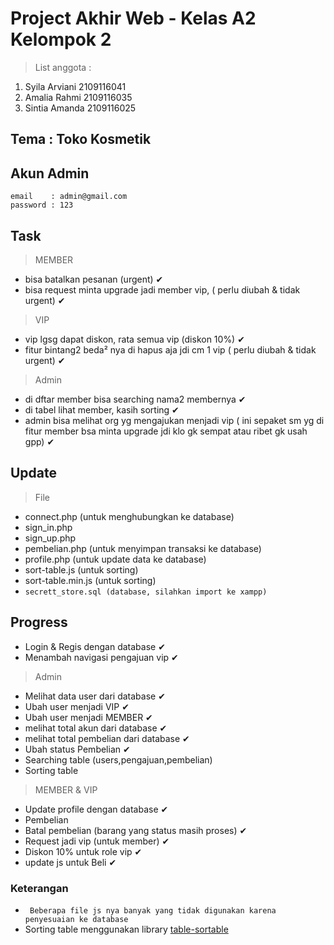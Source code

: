 # Project Akhir Web - Kelas A2 Kelompok 2

> List anggota : 
1. Syila Arviani 2109116041
2. Amalia Rahmi 2109116035
3. Sintia Amanda 2109116025

## Tema : Toko Kosmetik

## Akun Admin
```
email    : admin@gmail.com
password : 123
```
## Task
>MEMBER
- bisa batalkan pesanan (urgent) ✔
- bisa request minta upgrade jadi member vip, ( perlu diubah & tidak urgent) ✔
> VIP
- vip lgsg dapat diskon, rata semua vip (diskon 10%) ✔ 
- fitur bintang2 beda² nya di hapus aja jdi cm 1 vip ( perlu diubah & tidak urgent) ✔

>Admin
- di dftar member bisa searching nama2 membernya ✔
- di tabel lihat member, kasih sorting ✔
- admin bisa melihat org yg mengajukan menjadi vip ( ini sepaket sm yg di fitur member bsa minta upgrade jdi klo gk sempat atau ribet gk usah gpp) ✔


## Update
> File
- connect.php (untuk menghubungkan ke database)
- sign_in.php
- sign_up.php
- pembelian.php (untuk menyimpan transaksi ke database)
- profile.php (untuk update data ke database)
- sort-table.js (untuk sorting)
- sort-table.min.js (untuk sorting)
- ```secrett_store.sql (database, silahkan import ke xampp)```


## Progress
- Login & Regis dengan database ✔
- Menambah navigasi pengajuan vip ✔
> Admin
- Melihat data user dari database ✔
- Ubah user menjadi VIP ✔
- Ubah user menjadi MEMBER ✔
- melihat total akun dari database ✔
- melihat total pembelian dari database ✔
- Ubah status Pembelian ✔
- Searching table (users,pengajuan,pembelian)
- Sorting table

> MEMBER & VIP
- Update profile dengan database ✔
- Pembelian
- Batal pembelian (barang yang status masih proses) ✔
- Request jadi vip (untuk member) ✔
- Diskon 10% untuk role vip ✔
- update js untuk Beli ✔


### Keterangan

- ``` Beberapa file js nya banyak yang tidak digunakan karena penyesuaian ke database```
- Sorting table menggunakan library [table-sortable](https://www.cssscript.com/html-table-sortable/)